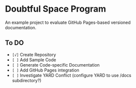 # Doubtful Space Program

An example project to evaluate GitHub Pages-based versioned documentation.

## To DO

- `[√]` Create Repository
- `[ ]` Add Sample Code
- `[ ]` Generate Code-specific Documentation
- `[ ]` Add GitHub Pages integration
- `[ ]` Investigate YARD Conflict (configure YARD to use /docs subdirectory?)
